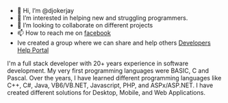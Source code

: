 - 👋 Hi, I’m @djokerjay
- 👀 I’m interested in helping new and struggling programmers.
- 💞️ I’m looking to collaborate on different projects 
- 📫 How to reach me on [facebook](https://www.facebook.com/people/DJokerJay/100082891986972/)
- Ive created a group where we can share and help others [Developers Help Portal](https://www.facebook.com/groups/264930266528529/)

I'm a full stack developer with 20+ years experience in software development. My very first programming languages were BASIC, C and Pascal. Over the years, I have learned different programming languages like C++, C#, Java, VB6/VB.NET, Javascript, PHP, and ASPx/ASP.NET. I have created different solutions for Desktop, Mobile, and Web Applications. 

<!---
djokerjay/djokerjay is a ✨ special ✨ repository because its `README.md` (this file) appears on your GitHub profile.
You can click the Preview link to take a look at your changes.
--->
